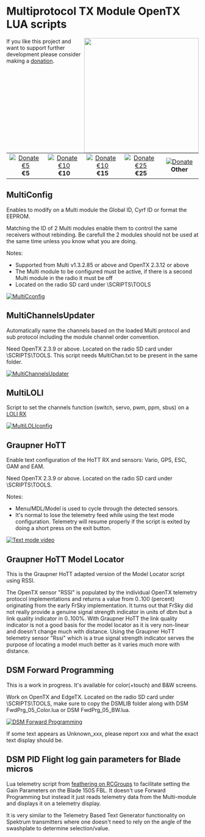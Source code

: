 # Multiprotocol TX Module OpenTX LUA scripts
<img align="right" width=300 src="../docs/images/multi.png" />

If you like this project and want to support further development please consider making a [donation](../docs/Donations.md).  

<table cellspacing=0>
  <tr>
    <td align=center width=200><a href="https://www.paypal.com/cgi-bin/webscr?cmd=_donations&business=VF2K9T23DRY56&lc=US&item_name=DIY%20Multiprotocol&currency_code=EUR&amount=5&bn=PP%2dDonationsBF%3abtn_donate_SM%2egif%3aNonHosted"><img src="../docs/images/donate_button.png" border="0" name="submit" title="PayPal - Donate €5" alt="Donate €5"/></a><br><b>€5</b></td>
    <td align=center width=200><a href="https://www.paypal.com/cgi-bin/webscr?cmd=_donations&business=VF2K9T23DRY56&lc=US&item_name=DIY%20Multiprotocol&currency_code=EUR&amount=10&bn=PP%2dDonationsBF%3abtn_donate_SM%2egif%3aNonHosted"><img src="../docs/images/donate_button.png" border="0" name="submit" title="PayPal - Donate €10" alt="Donate €10"/></a><br><b>€10</b></td>
    <td align=center width=200><a href="https://www.paypal.com/cgi-bin/webscr?cmd=_donations&business=VF2K9T23DRY56&lc=US&item_name=DIY%20Multiprotocol&currency_code=EUR&amount=15&bn=PP%2dDonationsBF%3abtn_donate_SM%2egif%3aNonHosted"><img src="../docs/images/donate_button.png" border="0" name="submit" title="PayPal - Donate €15" alt="Donate €10"/></a><br><b>€15</b></td>
    <td align=center width=200><a href="https://www.paypal.com/cgi-bin/webscr?cmd=_donations&business=VF2K9T23DRY56&lc=US&item_name=DIY%20Multiprotocol&currency_code=EUR&amount=25&bn=PP%2dDonationsBF%3abtn_donate_SM%2egif%3aNonHosted"><img src="../docs/images/donate_button.png" border="0" name="submit" title="PayPal - Donate €25" alt="Donate €25"/></a><br><b>€25</b></td>
    <td align=center width=200><a href="https://www.paypal.com/cgi-bin/webscr?cmd=_donations&business=VF2K9T23DRY56&lc=US&item_name=DIY%20Multiprotocol&currency_code=EUR&bn=PP%2dDonationsBF%3abtn_donate_SM%2egif%3aNonHosted"><img src="../docs/images/donate_button.png" border="0" name="submit" title="PayPal - Donate" alt="Donate"/></a><br><b>Other</b></td>
  </tr>
</table>

## MultiConfig

Enables to modify on a Multi module the Global ID, Cyrf ID or format the EEPROM.

Matching the ID of 2 Multi modules enable them to control the same receivers without rebinding. Be carefull the 2 modules should not be used at the same time unless you know what you are doing.

Notes:
- Supported from Multi v1.3.2.85 or above and OpenTX 2.3.12 or above
- The Multi module to be configured must be active, if there is a second Multi module in the radio it must be off
- Located on the radio SD card under \SCRIPTS\TOOLS

[![MultiCconfig](https://img.youtube.com/vi/lGyCV2kpqHU/0.jpg)](https://www.youtube.com/watch?v=lGyCV2kpqHU)

## MultiChannelsUpdater

Automatically name the channels based on the loaded Multi protocol and sub protocol including the module channel order convention.

Need OpenTX 2.3.9 or above. Located on the radio SD card under \SCRIPTS\TOOLS. This script needs MultiChan.txt to be present in the same folder.

[![MultiChannelsUpdater](https://img.youtube.com/vi/L58ayXuewyA/0.jpg)](https://www.youtube.com/watch?v=L58ayXuewyA)

## MultiLOLI

Script to set the channels function (switch, servo, pwm, ppm, sbus) on a [LOLI RX](https://github.com/pascallanger/DIY-Multiprotocol-TX-Module/blob/master/Protocols_Details.md#loli---82)

[![MultiLOLIconfig](https://img.youtube.com/vi/e698pQxfv-A/0.jpg)](https://www.youtube.com/watch?v=e698pQxfv-A)

## Graupner HoTT

Enable text configuration of the HoTT RX and sensors: Vario, GPS, ESC, GAM and EAM.

Need OpenTX 2.3.9 or above. Located on the radio SD card under \SCRIPTS\TOOLS.

Notes:
- Menu/MDL/Model is used to cycle through the detected sensors.
- It's normal to lose the telemetry feed while using the text mode configuration. Telemetry will resume properly if the script is exited by doing a short press on the exit button.

[![Text mode video](https://img.youtube.com/vi/81wd8NlF3Qw/0.jpg)](https://www.youtube.com/watch?v=81wd8NlF3Qw)

## Graupner HoTT Model Locator

This is the Graupner HoTT adapted version of the Model Locator script using RSSI.

The OpenTX sensor "RSSI" is populated by the individual OpenTX telemetry protocol implementations and returns a value from 0..100 (percent) originating from the early FrSky implementation. It turns out that FrSky did not really provide a genuine signal strength indicator in units of dbm but a link quality indicator in 0..100%. With Graupner HoTT the link quality indicator is not a good basis for the model locator as it is very non-linear and doesn't change much with distance. Using the Graupner HoTT telemetry sensor "Rssi" which is a true signal strength indicator serves the purpose of locating a model much better as it varies much more with distance.

## DSM Forward Programming

This is a work in progress. It's available for color(+touch) and B&W screens.

Work on OpenTX and EdgeTX. Located on the radio SD card under \SCRIPTS\TOOLS, make sure to copy the DSMLIB folder along with DSM FwdPrg_05_Color.lua or DSM FwdPrg_05_BW.lua.

[![DSM Forward Programming](https://img.youtube.com/vi/sjIaDw5j9nE/0.jpg)](https://www.youtube.com/watch?v=sjIaDw5j9nE)

If some text appears as Unknown_xxx, please report xxx and what the exact text display should be.

## DSM PID Flight log gain parameters for Blade micros

Lua telemetry script from [feathering on RCGroups](https://www.rcgroups.com/forums/showpost.php?p=46033341&postcount=20728) to facilitate setting the Gain Parameters on the Blade 150S FBL. It doesn't use Forward Programming but instead it just reads telemetry data from the Multi-module and displays it on a telemetry display.

It is very similar to the Telemetry Based Text Generator functionality on Spektrum transmitters where one doesn't need to rely on the angle of the swashplate to determine selection/value.
